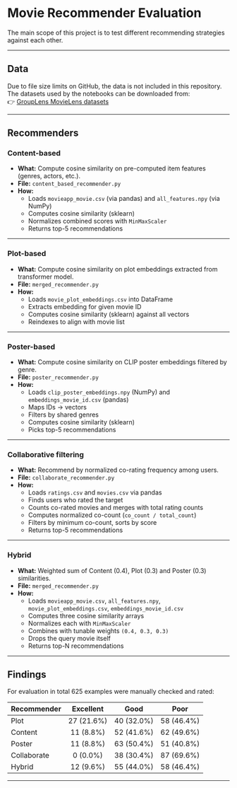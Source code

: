 # Movie Recommender Evaluation

The main scope of this project is to test different recommending strategies against each other.

---

##  Data

Due to file size limits on GitHub, the data is not included in this repository.  
The datasets used by the notebooks can be downloaded from:  
👉 [GroupLens MovieLens datasets](https://grouplens.org/datasets/movielens/)

---

##  Recommenders

###  Content-based
* **What:** Compute cosine similarity on pre-computed item features (genres, actors, etc.).
* **File:** `content_based_recommender.py`
* **How:**  
  * Loads `movieapp_movie.csv` (via pandas) and `all_features.npy` (via NumPy)
  * Computes cosine similarity (sklearn)
  * Normalizes combined scores with `MinMaxScaler`
  * Returns top-5 recommendations

---

###  Plot-based
* **What:** Compute cosine similarity on plot embeddings extracted from transformer model.
* **File:** `merged_recommender.py`
* **How:**  
  * Loads `movie_plot_embeddings.csv` into DataFrame
  * Extracts embedding for given movie ID
  * Computes cosine similarity (sklearn) against all vectors
  * Reindexes to align with movie list

---

###  Poster-based
* **What:** Compute cosine similarity on CLIP poster embeddings filtered by genre.
* **File:** `poster_recommender.py`
* **How:**  
  * Loads `clip_poster_embeddings.npy` (NumPy) and `embeddings_movie_id.csv` (pandas)
  * Maps IDs → vectors
  * Filters by shared genres
  * Computes cosine similarity (sklearn)
  * Picks top-5 recommendations

---

###  Collaborative filtering
* **What:** Recommend by normalized co-rating frequency among users.
* **File:** `collaborate_recommender.py`
* **How:**  
  * Loads `ratings.csv` and `movies.csv` via pandas
  * Finds users who rated the target
  * Counts co-rated movies and merges with total rating counts
  * Computes normalized co-count (`co_count / total_count`)
  * Filters by minimum co-count, sorts by score
  * Returns top-5 recommendations

---

###  Hybrid
* **What:** Weighted sum of Content (0.4), Plot (0.3) and Poster (0.3) similarities.
* **File:** `merged_recommender.py`
* **How:**  
  * Loads `movieapp_movie.csv`, `all_features.npy`, `movie_plot_embeddings.csv`, `embeddings_movie_id.csv`
  * Computes three cosine similarity arrays
  * Normalizes each with `MinMaxScaler`
  * Combines with tunable weights `(0.4, 0.3, 0.3)`
  * Drops the query movie itself
  * Returns top-N recommendations

---

##  Findings

For evaluation in total 625 examples were manually checked and rated:

| Recommender   | Excellent | Good | Poor |
|---------------|:--------:|:----:|:----:|
| Plot          | 27 (21.6%) | 40 (32.0%) | 58 (46.4%) |
| Content       | 11 (8.8%)  | 52 (41.6%) | 62 (49.6%) |
| Poster        | 11 (8.8%)  | 63 (50.4%) | 51 (40.8%) |
| Collaborate   | 0 (0.0%)   | 38 (30.4%) | 87 (69.6%) |
| Hybrid        | 12 (9.6%)  | 55 (44.0%) | 58 (46.4%) |

---

